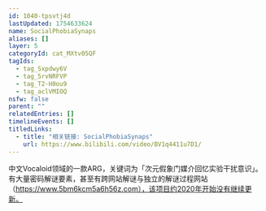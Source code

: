 ```yaml
---
id: 1040-tpsvtj4d
lastUpdated: 1754633624
name: SocialPhobiaSynaps
aliases: []
layer: 5
categoryId: cat_MXtv05QF
tagIds:
  - tag_Sxpdwy6V
  - tag_5rvNRFVP
  - tag_T2-H0ou9
  - tag_aclVMIOQ
nsfw: false
parent: ""
relatedEntries: []
timelineEvents: []
titledLinks:
  - title: "相关链接: SocialPhobiaSynaps"
    url: https://www.bilibili.com/video/BV1q4411u7D1/
---
```


中文Vocaloid领域的一款ARG，关键词为「次元假象门媒介回忆实验干扰意识」。有大量密码解谜要素，甚至有跨网站解谜与独立的解谜过程网站（https://www.5bm6kcm5a6h56z.com），该项目约2020年开始没有继续更新。